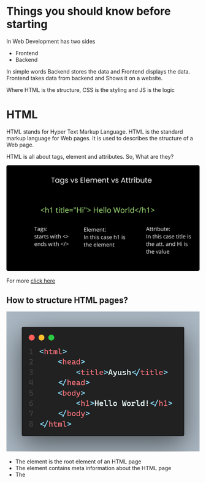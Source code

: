 # Things you should know before starting

In Web Development has two sides

- Frontend
- Backend

In simple words Backend stores the data and Frontend displays the data. Frontend takes data from backend and Shows it on a website.

Where HTML is the structure, CSS is the styling and JS is the logic

# HTML

HTML stands for Hyper Text Markup Language. HTML is the standard markup language for Web pages. It is used to describes the structure of a Web page.

HTML is all about tags, element and attributes. So, What are they?

![Basics](https://github.com/RamejaAyush/Front-End/blob/HTML/Media/html_basic.png?raw=true)

For more [click here](https://www.w3schools.com/html/html_basic.asp)

## How to structure HTML pages?

![structure](https://github.com/RamejaAyush/Front-End/blob/HTML/Media/1_str.png?raw=true)

- The <html> element is the root element of an HTML page
- The <head> element contains meta information about the HTML page
- The <title> element specifies a title for the HTML page
- he <body> element defines the document's body, and is a container for all the visible contents

# HTML Versions

HTML5 vs HTML

[Info is here](https://www.geeksforgeeks.org/difference-between-html-and-html5/)

# HTML tags

There are way too many tags

[Info is here](https://www.w3schools.com/html/html_headings.asp)

# Inline vs block

[Info here](https://www.samanthaming.com/pictorials/css-inline-vs-inlineblock-vs-block/)

# Table and Forms

Table: [Info here](https://www.w3schools.com/html/html_tables.asp)
Form: [Info here](https://www.w3schools.com/html/html_forms.asp)

## HTML5 (Updated Code)

![updated](https://github.com/RamejaAyush/Front-End/blob/HTML/Media/2_upStr.png?raw=true)

If you noticed !doctype html and Meta tags then yours eyes are great.

So, <!DOCTYPE html> is just for declaration that you are using HTML5.

Meta Tags is telling information about you website. to read more [read this](https://www.brightedge.com/glossary/are-meta-tags-important)

## Authors

- [@AyushRameja](https://www.github.com/ramejaayush)
